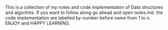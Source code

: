 This is a collection of my notes and code implementation of Data structures and algoritms.
If you want to follow along go ahead and open notes.md.
the code implementation are labelled by number before name from 1 to n.
ENJOY and HAPPY LEARNING.
